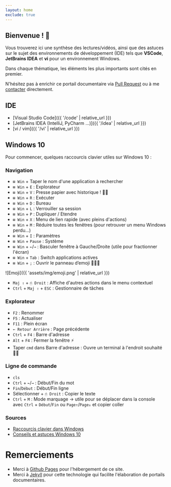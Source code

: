 ```yaml
---
layout: home
exclude: true
---
```


## Bienvenue ! 🎉

Vous trouverez ici une synthèse des lectures/vidéos, ainsi que des astuces sur le sujet des environnements de développement (IDE) tels que **VSCode**, **JetBrains IDEA** et **vi** pour un environnement Windows.

Dans chaque thématique, les éléments les plus importants sont cités en premier.

N'hésitez pas à enrichir ce portail documentaire via [Pull Request](https://github.com/remi-picard/ide) ou à me [contacter](mailto:picard.remi@gmail.com) directement.

## IDE

- [Visual Studio Code]({{ '/code' | relative_url }})
- [JetBrains IDEA (IntelliJ, PyCharm ...)]({{ '/idea' | relative_url }})
- [vi / vim]({{ '/vi' | relative_url }})

## Windows 10

Pour commencer, quelques raccourcis clavier utiles sur Windows 10 :

### Navigation

- `⊞ Win` + Taper le nom d'une application à rechercher
- `⊞ Win` + `E` : Explorateur
- `⊞ Win` + `V` : Presse papier avec historique ! 🧙‍♂️
- `⊞ Win` + `R` : Exécuter
- `⊞ Win` + `D` : Bureau
- `⊞ Win` + `L` : Verrouiller sa session
- `⊞ Win` + `P` : Dupliquer / Etendre
- `⊞ Win` + `X` : Menu de lien rapide (avec pleins d'actions)
- `⊞ Win` + `M` : Réduire toutes les fenêtres (pour retrouver un menu Windows perdu...)
- `⊞ Win` + `I` : Paramètres
- `⊞ Win` + `Pause` : Système
- `⊞ Win` + `←`/`→` : Basculer fenêtre à Gauche/Droite (utile pour fractionner l'écran)
- `⊞ Win` + `Tab` : Switch applications actives
- `⊞ Win` + `;` : Ouvrir le panneau d’emoji 🦄🌈🎨

![Emoji]({{ 'assets/img/emoji.png' | relative_url }})

- `Maj ⇧` + `🖱 Droit` : Affiche d'autres actions dans le menu contextuel
- `Ctrl` + `Maj ⇧` + `ESC` : Gestionnaire de tâches

### Explorateur

- `F2` : Renommer
- `F5` : Actualiser
- `F11` : Plein écran
- `← Retour Arrière` : Page précédente
- `Ctrl` + `F4` : Barre d'adresse
- `Alt` + `F4` : Fermer la fenêtre ⚡
- Taper `cmd` dans Barre d'adresse : Ouvre un terminal à l'endroit souhaité 🧙‍♂️

### Ligne de commande

- `cls`
- `Ctrl` + `←`/`→` : Début/Fin du mot
- `Fin`/`Début` : Début/Fin ligne
- Sélectionner + `🖱 Droit` : Copier le texte
- `Ctrl` + `M` : Mode marquage -> utile pour se déplacer dans la console avec `Ctrl` + `Début`/`Fin` ou `Page↑`/`Page↓` et copier coller

### Sources

- [Raccourcis clavier dans Windows](https://support.microsoft.com/fr-fr/help/12445/windows-keyboard-shortcuts)
- [Conseils et astuces Windows 10](https://support.microsoft.com/fr-fr/help/4534547/windows-10-keyboard-tips-and-tricks)

# Remerciements

- Merci à [Github Pages](https://pages.github.com/) pour l'hébergement de ce site.
- Merci à [Jekyll](https://jekyllrb.com/) pour cette technologie qui facilite l'élaboration de portails documentaires.
